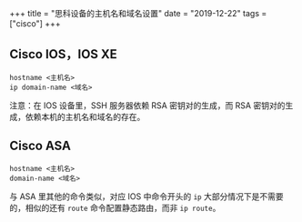+++
title = "思科设备的主机名和域名设置"
date = "2019-12-22"
tags = ["cisco"]
+++

## Cisco IOS，IOS XE

```console
hostname <主机名>
ip domain-name <域名>
```

注意：在 IOS 设备里，SSH 服务器依赖 RSA 密钥对的生成，而 RSA 密钥对的生成，依赖本机的主机名和域名的存在。

## Cisco ASA

```console
hostname <主机名>
domain-name <域名>
```

与 ASA 里其他的命令类似，对应 IOS 中命令开头的 `ip` 大部分情况下是不需要的，相似的还有 `route` 命令配置静态路由，而非 `ip route`。
